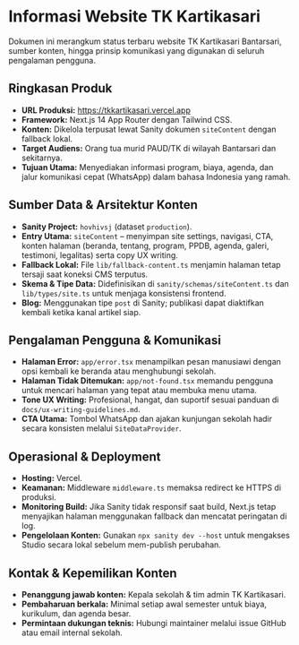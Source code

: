 # Informasi Website TK Kartikasari

Dokumen ini merangkum status terbaru website TK Kartikasari Bantarsari, sumber konten, hingga prinsip komunikasi yang digunakan di seluruh pengalaman pengguna.

## Ringkasan Produk

- **URL Produksi:** https://tkkartikasari.vercel.app
- **Framework:** Next.js 14 App Router dengan Tailwind CSS.
- **Konten:** Dikelola terpusat lewat Sanity dokumen `siteContent` dengan fallback lokal.
- **Target Audiens:** Orang tua murid PAUD/TK di wilayah Bantarsari dan sekitarnya.
- **Tujuan Utama:** Menyediakan informasi program, biaya, agenda, dan jalur komunikasi cepat (WhatsApp) dalam bahasa Indonesia yang ramah.

## Sumber Data & Arsitektur Konten

- **Sanity Project:** `hovhivsj` (dataset `production`).
- **Entry Utama:** `siteContent` – menyimpan site settings, navigasi, CTA, konten halaman (beranda, tentang, program, PPDB, agenda, galeri, testimoni, legalitas) serta copy UX writing.
- **Fallback Lokal:** File `lib/fallback-content.ts` menjamin halaman tetap tersaji saat koneksi CMS terputus.
- **Skema & Tipe Data:** Didefinisikan di `sanity/schemas/siteContent.ts` dan `lib/types/site.ts` untuk menjaga konsistensi frontend.
- **Blog:** Menggunakan tipe `post` di Sanity; publikasi dapat diaktifkan kembali ketika kanal artikel siap.

## Pengalaman Pengguna & Komunikasi

- **Halaman Error:** `app/error.tsx` menampilkan pesan manusiawi dengan opsi kembali ke beranda atau menghubungi sekolah.
- **Halaman Tidak Ditemukan:** `app/not-found.tsx` memandu pengguna untuk mencari halaman yang tepat atau membuka menu utama.
- **Tone UX Writing:** Profesional, hangat, dan suportif sesuai panduan di `docs/ux-writing-guidelines.md`.
- **CTA Utama:** Tombol WhatsApp dan ajakan kunjungan sekolah hadir secara konsisten melalui `SiteDataProvider`.

## Operasional & Deployment

- **Hosting:** Vercel.
- **Keamanan:** Middleware `middleware.ts` memaksa redirect ke HTTPS di produksi.
- **Monitoring Build:** Jika Sanity tidak responsif saat build, Next.js tetap menyajikan halaman menggunakan fallback dan mencatat peringatan di log.
- **Pengelolaan Konten:** Gunakan `npx sanity dev --host` untuk mengakses Studio secara lokal sebelum mem-publish perubahan.

## Kontak & Kepemilikan Konten

- **Penanggung jawab konten:** Kepala sekolah & tim admin TK Kartikasari.
- **Pembaharuan berkala:** Minimal setiap awal semester untuk biaya, kurikulum, dan agenda besar.
- **Permintaan dukungan teknis:** Hubungi maintainer melalui issue GitHub atau email internal sekolah.
